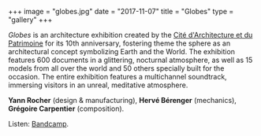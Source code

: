+++
image = "globes.jpg"
date = "2017-11-07"
title = "Globes"
type = "gallery"
+++

*Globes* is an architecture exhibition created by the [Cité d'Architecture et du Patrimoine](https://www.citedelarchitecture.fr/fr/exposition/globes-architectures-sciences-explorent-le-monde) for its 10th anniversary, fostering theme the sphere as an architectural concept symbolizing Earth and the World. The exhibition features 600 documents in a glittering, nocturnal atmosphere, as well as 15 models from all over the world and 50 others specially built for the occasion. The entire exhibition features a multichannel soundtrack, immersing visitors in an unreal, meditative atmosphere.

**Yann Rocher** (design & manufacturing), **Hervé Bérenger** (mechanics), **Grégoire Carpentier** (composition).

Listen: [Bandcamp](https://grgrcrpntr.bandcamp.com/album/globes).